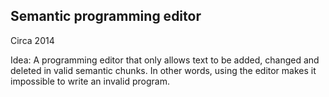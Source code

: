 ## Semantic programming editor

Circa 2014

Idea: A programming editor that only allows text to be added, changed and deleted in valid semantic chunks. In other words, using the editor makes it impossible to write an invalid program.
